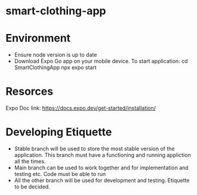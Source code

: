 # smart-clothing-app
# Environment
- Ensure node version is up to date
- Download Expo Go app on your mobile device.
To start application: 
    cd SmartClothingApp
    npx expo start
# Resorces
 Expo Doc link: https://docs.expo.dev/get-started/installation/

# Developing Etiquette
- Stable branch will be used to store the most stable version of the application. This branch must have a functioning and running appliction all the times. 
- Main branch can be used to work together and for implementation and testing etc. Code must be able to run
- All the other branch will be used for development and testing. Etiquette to be decided.